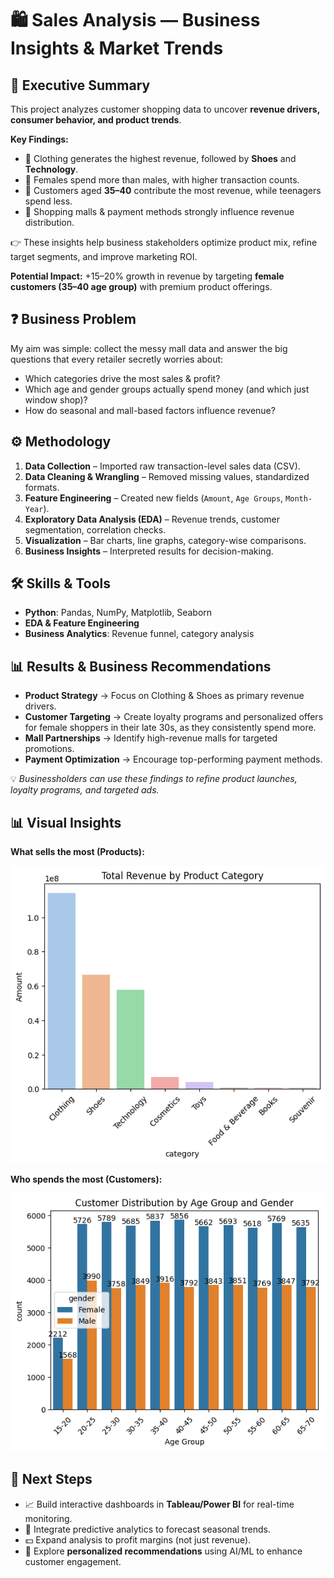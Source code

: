 # 🛍️ Sales Analysis — Business Insights & Market Trends  

## 📌 Executive Summary  

This project analyzes customer shopping data to uncover **revenue drivers, consumer behavior, and product trends**.  

**Key Findings:**  
- 👗 Clothing generates the highest revenue, followed by **Shoes** and **Technology**.  
- 👩 Females spend more than males, with higher transaction counts.  
- 🎯 Customers aged **35–40** contribute the most revenue, while teenagers spend less.  
- 🏬 Shopping malls & payment methods strongly influence revenue distribution.  

👉 These insights help business stakeholders optimize product mix, refine target segments, and improve marketing ROI.  

**Potential Impact:** +15–20% growth in revenue by targeting **female customers (35–40 age group)** with premium product offerings.  


## ❓ Business Problem  

My aim was simple: collect the messy mall data and answer the big questions that every retailer secretly worries about:
- Which categories drive the most sales & profit?  
- Which age and gender groups actually spend money (and which just window shop)?  
- How do seasonal and mall-based factors influence revenue? 



## ⚙️ Methodology  

1. **Data Collection** – Imported raw transaction-level sales data (CSV).  
2. **Data Cleaning & Wrangling** – Removed missing values, standardized formats.  
3. **Feature Engineering** – Created new fields (`Amount`, `Age Groups`, `Month-Year`).  
4. **Exploratory Data Analysis (EDA)** – Revenue trends, customer segmentation, correlation checks.  
5. **Visualization** – Bar charts, line graphs, category-wise comparisons.  
6. **Business Insights** – Interpreted results for decision-making.  


## 🛠️ Skills & Tools  

- **Python**: Pandas, NumPy, Matplotlib, Seaborn  
- **EDA & Feature Engineering**  
- **Business Analytics**: Revenue funnel, category analysis  


## 📊 Results & Business Recommendations  

- **Product Strategy** → Focus on Clothing & Shoes as primary revenue drivers.  
- **Customer Targeting** → Create loyalty programs and personalized offers for female shoppers in their late 30s, as they consistently spend more.  
- **Mall Partnerships** → Identify high-revenue malls for targeted promotions. 
- **Payment Optimization** → Encourage top-performing payment methods.

💡 *Businessholders can use these findings to refine product launches, loyalty programs, and targeted ads.*  

## 📊 Visual Insights

**What sells the most (Products):**  
<p align="center">  
  <img src="image1.png" width="700"/>  
</p>  

**Who spends the most (Customers):**  
<p align="center">  
  <img src="image2.png" width="700"/>  
</p>  



## 🚀 Next Steps  

- 📈 Build interactive dashboards in **Tableau/Power BI** for real-time monitoring.  
- 🔮 Integrate predictive analytics to forecast seasonal trends.  
- 💵 Expand analysis to profit margins (not just revenue).  
- 👥 Explore **personalized recommendations** using AI/ML to enhance customer engagement. 

